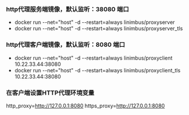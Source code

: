 ### http代理服务端镜像，默认监听：38080 端口
- docker run --net="host" -d --restart=always linimbus/proxyserver
- docker run --net="host" -d --restart=always linimbus/proxyserver_tls

### http代理客户端镜像，默认监听：8080 端口
- docker run --net="host" -d --restart=always linimbus/proxyclient 10.22.33.44:38080
- docker run --net="host" -d --restart=always linimbus/proxyclient_tls 10.22.33.44:38080

### 在客户端设置HTTP代理环境变量
http_proxy=http://127.0.0.1:8080
https_proxy=http://127.0.0.1:8080
